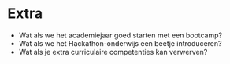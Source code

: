 Extra
=====

- Wat als we het academiejaar goed starten met een bootcamp?
- Wat als we het Hackathon-onderwijs een beetje introduceren?
- Wat als je extra curriculaire competenties kan verwerven?